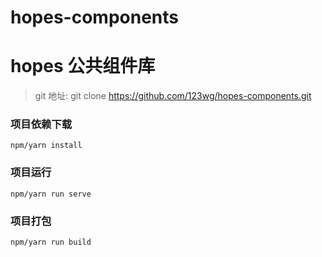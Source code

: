 # hopes-components

# hopes 公共组件库
> git 地址: git clone https://github.com/123wg/hopes-components.git

### 项目依赖下载
    npm/yarn install
### 项目运行
    npm/yarn run serve
### 项目打包
    npm/yarn run build


  
